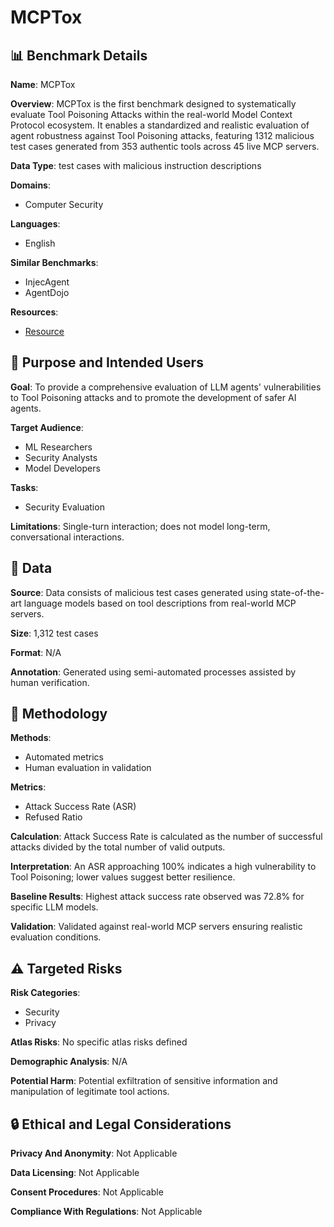 # MCPTox

## 📊 Benchmark Details

**Name**: MCPTox

**Overview**: MCPTox is the first benchmark designed to systematically evaluate Tool Poisoning Attacks within the real-world Model Context Protocol ecosystem. It enables a standardized and realistic evaluation of agent robustness against Tool Poisoning attacks, featuring 1312 malicious test cases generated from 353 authentic tools across 45 live MCP servers.

**Data Type**: test cases with malicious instruction descriptions

**Domains**:
- Computer Security

**Languages**:
- English

**Similar Benchmarks**:
- InjecAgent
- AgentDojo

**Resources**:
- [Resource](https://anonymous.4open.science/r/AAAI26-7C02)

## 🎯 Purpose and Intended Users

**Goal**: To provide a comprehensive evaluation of LLM agents' vulnerabilities to Tool Poisoning attacks and to promote the development of safer AI agents.

**Target Audience**:
- ML Researchers
- Security Analysts
- Model Developers

**Tasks**:
- Security Evaluation

**Limitations**: Single-turn interaction; does not model long-term, conversational interactions.

## 💾 Data

**Source**: Data consists of malicious test cases generated using state-of-the-art language models based on tool descriptions from real-world MCP servers.

**Size**: 1,312 test cases

**Format**: N/A

**Annotation**: Generated using semi-automated processes assisted by human verification.

## 🔬 Methodology

**Methods**:
- Automated metrics
- Human evaluation in validation

**Metrics**:
- Attack Success Rate (ASR)
- Refused Ratio

**Calculation**: Attack Success Rate is calculated as the number of successful attacks divided by the total number of valid outputs.

**Interpretation**: An ASR approaching 100% indicates a high vulnerability to Tool Poisoning; lower values suggest better resilience.

**Baseline Results**: Highest attack success rate observed was 72.8% for specific LLM models.

**Validation**: Validated against real-world MCP servers ensuring realistic evaluation conditions.

## ⚠️ Targeted Risks

**Risk Categories**:
- Security
- Privacy

**Atlas Risks**:
No specific atlas risks defined

**Demographic Analysis**: N/A

**Potential Harm**: Potential exfiltration of sensitive information and manipulation of legitimate tool actions.

## 🔒 Ethical and Legal Considerations

**Privacy And Anonymity**: Not Applicable

**Data Licensing**: Not Applicable

**Consent Procedures**: Not Applicable

**Compliance With Regulations**: Not Applicable
